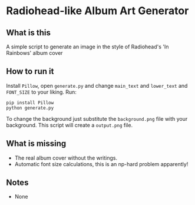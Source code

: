 # Radiohead-like Album Art Generator
## What is this
A simple script to generate an image in the style of Radiohead's 'In Rainbows' album cover

## How to run it
Install `Pillow`, open `generate.py` and change `main_text` and `lower_text` and `FONT_SIZE` to your liking. Run:

    pip install Pillow
    python generate.py

To change the background just substitute the `background.png` file with your background. This script will create a `output.png` file.
## What is missing
- The real album cover without the writings.
- Automatic font size calculations, this is an np-hard problem apparently!
## Notes
- None